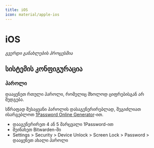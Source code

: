 ```yaml
---
title: iOS
icon: material/apple-ios
---
```


# iOS

_გვერდი განახლების პროცესშია_

## სისტემის კონფიგურაცია

### პაროლი

დააყენეთ რთული პაროლი, რომელიც მხოლოდ ციფრებისგან არ შედგება.

სწრაფად შესაყვანი პაროლის დასაგენერირებლად, შეგიძლიათ ისარგებლოთ [1Password Online Generator](https://1password.com/password-generator/)-ით.

- დააგენერირეთ 4 ან 5 მარცვალი 1Password-ით
- შეინახეთ Bitwarden-ში
- Settings > Security > Device Unlock > Screen Lock > Password > დააყენეთ ახალი პაროლი

